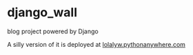 # django_wall
blog project powered by Django

A silly version of it is deployed at
[lolalyw.pythonanywhere.com](lolalyw.pythonanywhere.com)
